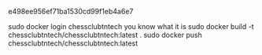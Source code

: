 e498ee956ef71ba1530cd99f1eb4a6e7

sudo docker login
chessclubtntech
you know what it is
sudo docker build -t chessclubtntech/chessclubtntech:latest .
sudo docker push chessclubtntech/chessclubtntech:latest